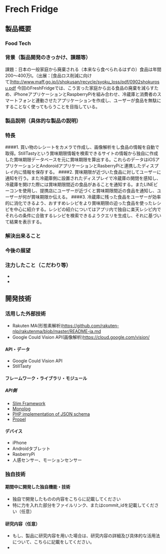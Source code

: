 # Frech Fridge
## 製品概要
### Food Tech
### 背景（製品開発のきっかけ、課題等）
課題：日本の一般家庭から廃棄される（本来なら食べられるはずの）食品は年間200〜400万t。（出展：[食品ロス削減に向けて]http://www.maff.go.jp/j/shokusan/recycle/syoku_loss/pdf/0902shokurosu.pdf
今回のFreshFridgeでは、こう言った家庭から出る食品の廃棄を減らすため、iPhoneアプリケーションとRaspberryPiを組み合わせ、冷蔵庫と消費者のスマートフォンと連動させたアプリケーションを作成し、ユーザーが食品を無駄にすることなく使ってもらうことを目指している。
### 製品説明（具体的な製品の説明）
### 特長
####1. 買い物のレシートをカメラで作成し、画像解析をし食品の情報を自動で取得。StillTastyという賞味期限情報を検索できるサイトの情報から独自に作成した賞味期限データベースを元に賞味期限を算出する。これらのデータはiOSアプリケーションとAndoroidアプリケーションとRasberryPiと連携したディスプレイ内に情報を保存する。
####2. 賞味期限が近づいた食品に対してユーザーに通知を行う。また冷蔵庫側に設置されたディスプレイで冷蔵庫の開閉を感知し、冷蔵庫を開けた際には賞味期限間近の食品があることを通知する。またLINEビーコンを使用し、提携店にユーザーが近づくと賞味期限間近の食品を通知し、ユーザーが何が賞味期限か伝える。
####3. 冷蔵庫に残った食品をユーザーが効率的に消化できるよう、おすすめレシピをより賞味期限の迫った食品を使ったレシピを中心に紹介する。レシピの紹介についてはアプリ内で独自に楽天レシピ内でそれらの条件に合致するレシピを検索できるようクエリを生成し、それに基づいて結果を表示する。


### 解決出来ること

### 今後の展望

### 注力したこと（こだわり等）
* 
* 

## 開発技術


### 活用した外部技術

* Rakuten MA(形態素解析)<https://github.com/rakuten-nlp/rakutenma/blob/master/README-ja.md>
* Google Could Vision API(画像解析)<https://cloud.google.com/vision/>

#### API・データ
* Google Could Vision API  
* StillTasty  

#### フレームワーク・ライブラリ・モジュール
##### API側
* [Slim Framework](http://www.slimframework.com/)
* [Monolog](https://github.com/Seldaek/monolog)
* [PHP implementation of JSON schema](https://github.com/justinrainbow/json-schema)
* [Propel](http://propelorm.org/)

#### デバイス
* iPhone
* Androidタブレット
* RasberryPi
* 人感センサー、モーションセンサー


### 独自技術
#### 期間中に開発した独自機能・技術
* 独自で開発したものの内容をこちらに記載してください
* 特に力を入れた部分をファイルリンク、またはcommit_idを記載してください（任意）

#### 研究内容（任意）
* もし、製品に研究内容を用いた場合は、研究内容の詳細及び具体的な活用法について、こちらに記載をしてください。
* 
